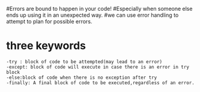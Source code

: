 #Errors are bound to happen in your code!
#Especially when someone else ends up using it in an unexpected way.
#we can use error handling to attempt to plan for possible errors.

# three keywords

    -try : block of code to be attempted(may lead to an error)
    -except: block of code will execute in case there is an error in try block
    -else:block of code when there is no exception after try
    -finally: A final block of code to be executed,regardless of an error.

